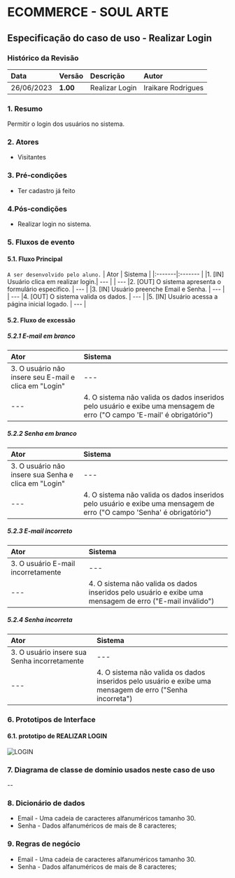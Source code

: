 # ECOMMERCE - SOUL ARTE

## Especificação do caso de uso - Realizar Login
### Histórico da Revisão
|  Data  | Versão | Descrição | Autor |
|:-------|:-------|:----------|:------|
| 26/06/2023 | **1.00** | Realizar Login | Iraikare Rodrigues |


### 1. Resumo 
Permitir o login dos usuários no sistema.


### 2. Atores 
- Visitantes

### 3. Pré-condições
- Ter cadastro já feito

### 4.Pós-condições
- Realizar login no sistema.


### 5. Fluxos de evento

#### 5.1. Fluxo Principal 
`A ser desenvolvido pelo aluno.`
|  Ator  | Sistema |
|:-------|:------- |
|1. [IN] Usuário clica em realizar login.| --- |
| --- |2. [OUT] O sistema apresenta o formulário específico. | --- |
|3. [IN] Usuário preenche Email e Senha. | --- |
| --- |4.  [OUT] O sistema valida os dados. | --- |
|5. [IN] Usuário acessa a página inicial logado. | --- |


#### 5.2. Fluxo de excessão

##### 5.2.1 E-mail em branco
|  Ator  | Sistema |
|:-------|:------- |
|3. O usuário não insere seu E-mail e clica em "Login" | --- |
|--- |4. O sistema não valida os dados inseridos pelo usuário e exibe uma mensagem de erro ("O campo 'E-mail' é obrigatório") |

##### 5.2.2 Senha em branco
|  Ator  | Sistema |
|:-------|:------- |
|3. O usuário não insere sua Senha e clica em "Login" | --- |
|--- |4. O sistema não valida os dados inseridos pelo usuário e exibe uma mensagem de erro ("O campo 'Senha' é obrigatório") |

##### 5.2.3 E-mail incorreto
|  Ator  | Sistema |
|:-------|:------- |
|3. O usuário E-mail incorretamente | --- |
|--- |4. O sistema não valida os dados inseridos pelo usuário e exibe uma mensagem de erro ("E-mail inválido") |

##### 5.2.4 Senha incorreta
|  Ator  | Sistema |
|:-------|:------- |
|3. O usuário insere sua Senha incorretamente | --- |
|--- |4. O sistema não valida os dados inseridos pelo usuário e exibe uma mensagem de erro ("Senha incorreta") |


### 6. Prototipos de Interface
#### 6.1. prototipo de REALIZAR LOGIN
![LOGIN](https://github.com/PI-InfoWeb-CNAT/2023-Soul_Arte/assets/101957823/02a95d05-f6d5-4aab-9031-4913035edc74)



### 7. Diagrama de classe de domínio usados neste caso de uso
--

### 8. Dicionário de dados
- Email - Uma cadeia de caracteres alfanuméricos tamanho 30.
- Senha - Dados alfanuméricos de mais de 8 caracteres;

### 9. Regras de negócio
- Email - Uma cadeia de caracteres alfanuméricos tamanho 30.
- Senha - Dados alfanuméricos de mais de 8 caracteres;
